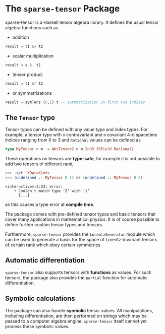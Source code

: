 # The `sparse-tensor` Package

sparse-tensor is a Haskell tensor algebra library. It defines the usual tensor algebra functions such as

- addition
```haskell
result = t1 &+ t2
```
- scalar multiplication
```haskell
result = s &. t1
```
- tensor product
```haskell
result = t1 &* t2
```
- or symmetrizations
```haskell
result = symTens (0,1) t -- symmetrization in first two indices
```
## The `Tensor` type

Tensor types can be defined with any value type and index types. For example, a tensor type with `n` contravariant and `m` covariant 4-d spacetime indices ranging from 0 to 3 and `Rational` values can be defined as
```haskell
type MyTensor n m  = AbsTensor2 n m Ind3 (SField Rational)
```

These operations on tensors are **type-safe**, for example it is not possible to add two tensors of different rank,
```haskell
>>> :set -XDataKinds
>>> (undefined :: MyTensor 0 1) &+ (undefined :: MyTensor 0 2)
```
```
<interactive>:3:33: error:
    • Couldn't match type ‘2’ with ‘1’
      [...]
```
as this causes a type error at **compile time**.

The package comes with pre-defined tensor types and basic tensors that cover many applications in mathematical physics. It is of course possible to define further custom tensor types and tensors.

Furthermore, `sparse-tensor` provides the `LorentzGenerator` module which can be used to generate a basis for the space of Lorentz-invariant tensors of certain rank which obey certain symmetries.

## Automatic differentiation
`sparse-tensor` also supports tensors with **functions** as values. For such tensors, the package also provides the `partial` function for automatic differentiation.

## Symbolic calculations
The package can also handle **symbolic** tensor values. All manipulations, including differentiation, are then performed on strings which may be passed to a computer algebra engine. `sparse-tensor` itself cannot yet process these symbolic values.